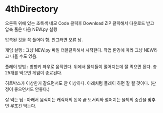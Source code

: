 # 4thDirectory

오른쪽 위에 있는 초록색 네모 Code 클릭후 Download ZIP 클릭해서 다운로드 받고 압축 풀은 다음  NEW.py 실행

압축된 것을 꼭 풀어야 함. 안그러면 오류 남.

게임 실행 : 그냥 NEW.py 파일 더블클릭해서 시작한다. 작업 환경에 따라 그냥 NEW라고 나올 수도 있음.

플레이 방법 : 방향키 좌우로 움직인다. 위에서 물체들이 떨어지는데 잘 먹으면 된다. 총 25개를 먹으면 게임이 종료된다.

히트박스가 이상한거 같으면서도 안 이상하다. 아래처럼 플레이 하면 잘 될 것이다. (판정이 좋으면서도 안좋다.)

 잘 먹는 팁 : 아래서 움직이는 캐릭터의 왼쪽 끝 모서리와 떨어지는 물체의 중간을 맞추면 무조건 먹는다.
